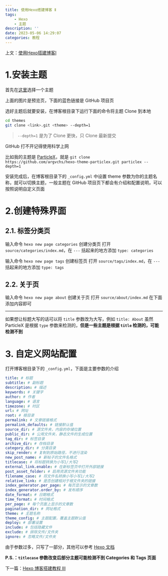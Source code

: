 ```yaml
---
title: 使用Hexo搭建博客 Ⅱ
tags: 
    - Hexo
    - 主题
description: ''
date: 2023-05-06 14:29:07
categories: 教程
---
```


上文：[使用Hexo搭建博客Ⅰ](/2023/05/06/hexo-blog-1)

<!-- more -->

# 1.安装主题

首先在[这里](https://hexo.io/themes)选择一个主题

上面的图片是预览页，下面的蓝色链接是 GitHub 项目页

选好主题后就要安装，在博客根目录下运行下面的命令将主题 Clone 到本地

```bash
cd themes
git clone <link>.git <theme> --depth=1
```

> `--depth=1` 是为了 Clone 更快，只 Clone 最新提交

GitHub 打不开记得使用科学上网

比如我的主题是 [ParticleX](https://github.com/argvchs/hexo-theme-particlex)，就是 `git clone https://github.com/argvchs/hexo-theme-particlex.git particlex --depth=1`

安装完成后，在博客根目录下的 `_config.yml` 中设置 theme 参数为你的主题名称，就可以切换主题，一般主题在 GitHub 项目页下都会有介绍和配置说明，可以按照说明自定义页面

# 2.创建特殊界面

## 2.1. 标签分类页

输入命令 `hexo new page categories` 创建分类页
打开 `source/categories/index.md`，在 `---` 括起来的地方添加 `type: categories`

输入命令 `hexo new page tags` 创建标签页
打开 `source/tags/index.md`，在 `---` 括起来的地方添加 `type: tags`

## 2.2. 关于页

输入命令 `hexo new page about` 创建关于页
打开 `source/about/index.md` 在下面添加内容即可

---

如果想让标题大写的话可以将 `title` 参数改为大写，例如 `title: About`
虽然 ParticleX 是根据 `type` 参数来检测的，**但是一些主题是根据 `title` 检测的，可能检测不到**

# 3. 自定义网站配置

打开博客根目录下的 `_config.yml`，下面是主要参数的介绍

```yaml
title: # 标题
subtitle: # 副标题
description: # 描述
keywords: # 关键字
author: # 作者
language: # 语言
timezone: # 时区
url: # 网址
root: # 根目录
permalink: # 文章链接格式
permalink_defaults: # 链接默认值
source_dir: # 源文件夹，内容的存储位置
public_dir: # 公用文件夹，静态文件的生成位置
tag_dir: # 标签目录
archive_dir: # 存档目录
category_dir: # 分类目录
skip_render: # 复制到原始路径，不进行渲染
new_post_name: # 新帖子的文件名格式
titlecase: # 将标题转换为小写1/大写2
external_link.enable: # 在新标签页中打开外部链接
post_asset_folder: # 启用资源文件夹功能
filename_case: # 将文件名转换小写小写1/大写2
relative_link: # 是否创建相对于根文件夹的链接
index_generator.per_page: # 每页显示的文章数
index_generator.order_by: # 发布顺序
date_format: # 日期格式
time_format: # 时间格式
per_page: # 每个页面上显示的文章数
pagination_dir: # 网址格式
theme: # 主题名称
theme_config: # 主题配置，覆盖主题默认值
deploy: # 部署设置
include: # 包括隐藏文件
exclude: # 排除文件/文件夹
ignore: # 忽略文件/文件夹
```

由于参数过多，只写了一部分，其他可以参考 [Hexo 文档](https://hexo.io/zh-cn/docs/configuration.html)

**P.S.：`titlecase` 参数改变后部分主题可能检测不到 Categories 和 Tags 页面**

下一篇：[Hexo 博客搭建教程 III](/2023/05/06/hexo-blog-3)